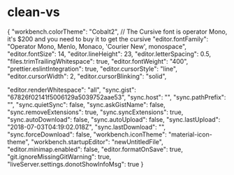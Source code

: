 # clean-vs

{
  "workbench.colorTheme": "Cobalt2",
  // The Cursive font is operator Mono, it's $200 and you need to buy it to get the cursive
  "editor.fontFamily": "Operator Mono, Menlo, Monaco, 'Courier New', monospace",
  "editor.fontSize": 14,
  "editor.lineHeight": 23,
  "editor.letterSpacing": 0.5,
  "files.trimTrailingWhitespace": true,
  "editor.fontWeight": "400",
  "prettier.eslintIntegration": true,
  "editor.cursorStyle": "line",
  "editor.cursorWidth": 2,
  "editor.cursorBlinking": "solid",

  "editor.renderWhitespace": "all",
  "sync.gist": "67826f02141f5006129a5039752aae53",
  "sync.host": "",
  "sync.pathPrefix": "",
  "sync.quietSync": false,
  "sync.askGistName": false,
  "sync.removeExtensions": true,
  "sync.syncExtensions": true,
  "sync.autoDownload": false,
  "sync.autoUpload": false,
  "sync.lastUpload": "2018-07-03T04:19:02.018Z",
  "sync.lastDownload": "",
  "sync.forceDownload": false,
  "workbench.iconTheme": "material-icon-theme",
  "workbench.startupEditor": "newUntitledFile",
  "editor.minimap.enabled": false,
  "editor.formatOnSave": true,
  "git.ignoreMissingGitWarning": true,
  "liveServer.settings.donotShowInfoMsg": true
}
